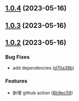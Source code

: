 ## [1.0.4](https://github.com/artiely/electron-app-wallpaper/compare/v1.0.3...v1.0.4) (2023-05-16)



## [1.0.3](https://github.com/artiely/electron-app-wallpaper/compare/v1.0.2...v1.0.3) (2023-05-16)



## [1.0.2](https://github.com/artiely/electron-app-wallpaper/compare/8b9ec590f7d6bcf6f7ab5015a62db5e72b6e6c49...v1.0.2) (2023-05-16)


### Bug Fixes

* add dependencies ([d70a38b](https://github.com/artiely/electron-app-wallpaper/commit/d70a38bb64e1be3775f4205c8d375996f4598eea))


### Features

* 新增 github action ([8b9ec59](https://github.com/artiely/electron-app-wallpaper/commit/8b9ec590f7d6bcf6f7ab5015a62db5e72b6e6c49))




